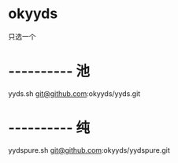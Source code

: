 # okyyds
只选一个

# ---------- 池
yyds.sh
git@github.com:okyyds/yyds.git

# ---------- 纯
yydspure.sh
git@github.com:okyyds/yydspure.git
